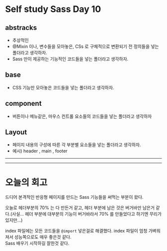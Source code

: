 # Self study Sass Day 10

## abstracks 

- 추상적인
- @Mixin 이나, 변수들을 모아놓은, CSs 로 구체적으로 변환되기 전 정의들을 넣는 폴더라고 생각하자.
- Sass 만이 제공하는 기능적인 코드들을 넣는 폴더라고 생각하자.

## base

- CSS 기능만 모아놓은 코드들을 넣는 폴더라고 생각하자.

## component

- 버튼이나 메뉴같은, 마우스 컨트롤 요소들의 코드들을 넣는 폴더라고 생각하자

## Layout

- 페이지 내용의 구성에 따른 각 부분별 요소들을 넣는 폴더라고 생각하자.
- 예시) header , main , footer

---

---

# 오늘의 회고

드디어 본격적인 반응형 페이지를 만드는 Sass 기능들을 써먹는 부분이 왔다. 

오늘로 헤더부분의 70% 는 다 만든거 같고, 헤더 부분에 남은 것은 버거바만 남은거 같다.(사실... 헤더 부분에 대부분의 기능이 버거바라서 70% 를 만들었다고 하기엔 무리가 있지만...)

index 파일에는 모든 코드들을 `@import` 넣은걸로 해결했다. index 파일이 엄청 가벼워져서 성능쪽으로도 매우 좋은것 같다. <br>Sass 배우기 시작하길 잘한것 같다. 